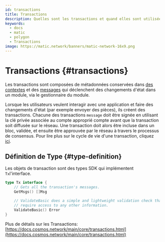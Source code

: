 ```yaml
---
id: transactions
title: Transactions
description: Quelles sont les transactions et quand elles sont utilisées
keywords:
  - docs
  - matic
  - polygon
  - Transactions
image: https://matic.network/banners/matic-network-16x9.png
---
```


# Transactions {#transactions}

Les transactions sont composées de métadonnées conservées dans [des contextes](https://docs.cosmos.network/main/core/context.html) et des [messages](https://docs.cosmos.network/main/building-modules/messages-and-queries.html) qui déclenchent des changements d'état dans un module, via le gestionnaire du module.

Lorsque les utilisateurs veulent interagir avec une application et faire des changements d'état (par exemple envoyer des pièces), ils créent des transactions. Chacune des transactions `message` doit être signée en utilisant la clé privée associée au compte approprié compte avant que la transaction soit diffusée sur le réseau. Une transaction doit alors être incluse dans un bloc, validée, et ensuite être approuvée par le réseau à travers le processus de consensus. Pour lire plus sur le cycle de vie d'une transaction, cliquez [ ici](https://docs.cosmos.network/main/basics/tx-lifecycle.html).

## Définition de Type {#type-definition}

Les objets de transaction sont des types SDK qui implémentent `Tx`l'interface.

```go
type Tx interface {
	// Gets all the transaction's messages.
	GetMsgs() []Msg

	// ValidateBasic does a simple and lightweight validation check that doesn't
	// require access to any other information.
	ValidateBasic() Error
}
```

Plus de détails sur les Transactions: [https://docs.cosmos.network/main/core/transactions.html](https://docs.cosmos.network/main/core/transactions.html)
